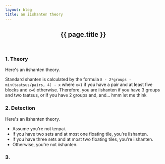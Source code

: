 ```yaml
---
layout: blog
title: an iishanten theory
---
```


<header>
  <h2>{{ page.title }}</h2>
</header>

### 1. Theory

Here's an iishanten theory.

Standard shanten is calculated by the formula `8 - 2*groups - min(taatsus/pairs, 4) - x` where `x=1` if you have a pair and at least five blocks and `x=0` otherwise. Therefore, you are iishanten if you have 3 groups and two taatsus, or if you have 2 groups and, and... hmm let me think

### 2. Detection

Here's an iishanten theory.

- Assume you're not tenpai.
- If you have two sets and at most one floating tile, you're iishanten.
- If you have three sets and at most two floating tiles, you're iishanten.
- Otherwise, you're not iishanten.

### 3.

